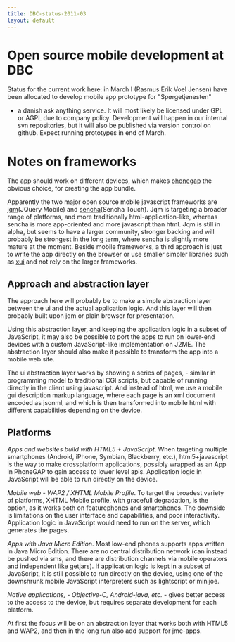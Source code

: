```yaml
---
title: DBC-status-2011-03
layout: default
---
```

# Open source mobile development at DBC

Status for the current work here: in March I (Rasmus Erik Voel Jensen) have been allocated to develop mobile app prototype for "Spørgetjenesten"
- a danish ask anything service.
It will most likely be licensed under GPL or AGPL due to company policy. 
Development will happen in our internal svn repositories, but it will also be published via version control on github.
Expect running prototypes in end of March.


# Notes on frameworks

The app should work on different devices, which makes [phonegap](http://phonegap.com) the obvious choice, for creating the app bundle. 

Apparently the two major open source mobile javascript frameworks are [jqm](http://www.jquerymobile.com/)(JQuery Mobile) and [sencha](http://www.sencha.com/products/touch/)(Sencha Touch).
Jqm is targeting a broader range of platforms, and more traditionally html-application-like, whereas sencha is more app-oriented and more javascript than html. Jqm is still in alpha, but seems to have a larger community, stronger backing and will probably be strongest in the long term, where sencha is slightly more mature at the moment. Beside mobile frameworks, a third approach is just to write the app directly on the browser or use smaller simpler libraries such as [xui](http://xuijs.com/) and not rely on the larger frameworks.

## Approach and abstraction layer

The approach here will probably be to make a simple abstraction layer between the ui and the actual application logic. And this layer will then probably built upon jqm or plain browser for presentation.

Using this abstraction layer, and keeping the application logic in a subset of JavaScript, it may also be possible to port the apps to run on lower-end devices with a custom JavaScript-like implementation on J2ME.
The abstraction layer should also make it possible to transform the app into a mobile web site.

The ui abstraction layer works by showing a series of pages, - similar in programming model to traditional CGI scripts, but capable of running directly in the client using javascript. And instead of html, we use a mobile gui description markup language, where each page is an xml document encoded as jsonml, and which is then transformed into mobile html with different capabilities depending on the device. 

## Platforms

_Apps and websites build with HTML5 + JavaScript_.
When targeting multiple smartphones (Android, iPhone, Symbian, Blackberry, etc.), html5+javascript is the way to make crossplatform applications, possibly wrapped as an App in PhoneGAP to gain access to lower level apis. Application logic in JavaScript will be able to run directly on the device.

_Mobile web - WAP2 / XHTML Mobile Profile_. 
To target the broadest variety of platforms, XHTML Mobile profile, with gracefull degradation, is the option, as it works both on featurephones and smartphones. The downside is limitations on the user interface and capabilities, and poor interactivity.
Application logic in JavaScript would need to run on the server, which generates the pages.

_Apps with Java Micro Edition_. Most low-end phones supports apps written in Java Micro Edition. There are no central distribution network (can instead be pushed via sms, and there are distribution channels via mobile operators and independent like getjars).
If application logic is kept in a subset of JavaScript, it is still possible to run directly on the device, using one of the downshrunk mobile JavaScript interpreters such as lightscript or minijoe.


_Native applications, - Objective-C, Android-java, etc. -_ gives better access to the access to the device, but requires separate development for each platform. 

At first the focus will be on an abstraction layer that works both with HTML5 and WAP2, and then in the long run also add support for jme-apps. 


